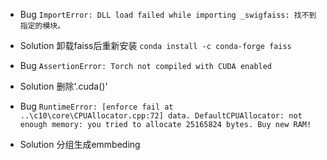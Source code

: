- Bug
`ImportError: DLL load failed while importing _swigfaiss: 找不到指定的模块。`
- Solution
卸载faiss后重新安装
`conda install -c conda-forge faiss`

- Bug
`AssertionError: Torch not compiled with CUDA enabled`
- Solution
删除'.cuda()'

- Bug
`RuntimeError: [enforce fail at ..\c10\core\CPUAllocator.cpp:72] data. DefaultCPUAllocator: not enough memory: you tried to allocate 25165824 bytes. Buy new RAM!`
- Solution
分组生成emmbeding
